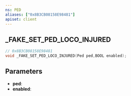 ```yaml
---
ns: PED
aliases: ["0x8B3CB08158E98481"]
apiset: client
---
```

## _FAKE_SET_PED_LOCO_INJURED

```c
// 0x8B3CB08158E98481
void _FAKE_SET_PED_LOCO_INJURED(Ped ped,BOOL enabled);
```


## Parameters
* **ped**:
* **enabled**:



